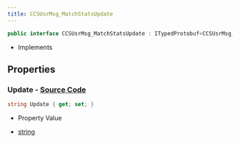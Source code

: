 ```yaml
---
title: CCSUsrMsg_MatchStatsUpdate
---
```


```csharp
public interface CCSUsrMsg_MatchStatsUpdate : ITypedProtobuf<CCSUsrMsg_MatchStatsUpdate>, INativeHandle, INetMessage<CCSUsrMsg_MatchStatsUpdate>, IDisposable
```

- Implements

## Properties

### **Update** - [Source Code](https://github.com/swiftly-solution/swiftlys2/blob/main/managed/src/SwiftlyS2.Generated/Protobufs/Interfaces/CCSUsrMsg_MatchStatsUpdate.cs#L18)

```csharp
string Update { get; set; }
```

- Property Value

- [string](https://learn.microsoft.com/dotnet/api/system.string)

